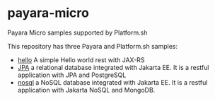 # payara-micro
Payara Micro samples supported by Platform.sh

This repository has three Payara and Platform.sh samples:


* [hello](hello) A simple Hello world rest with JAX-RS
* [JPA](jpa) a relational database integrated with Jakarta EE. It is a restful application with JPA and PostgreSQL
* [nosql](nosql) a NoSQL database integrated with Jakarta EE. It is a restful application with Jakarta NoSQL and MongoDB.

